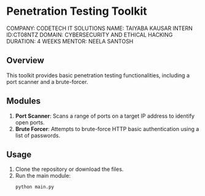 # Penetration Testing Toolkit
COMPANY: CODETECH IT SOLUTIONS
NAME: TAIYABA KAUSAR
INTERN ID:CT08NTZ
DOMAIN: CYBERSECURITY AND ETHICAL HACKING
DURATION: 4 WEEKS
MENTOR: NEELA SANTOSH

## Overview
This toolkit provides basic penetration testing functionalities, including a port scanner and a brute-forcer.

## Modules
1. **Port Scanner**: Scans a range of ports on a target IP address to identify open ports.
2. **Brute Forcer**: Attempts to brute-force HTTP basic authentication using a list of passwords.

## Usage
1. Clone the repository or download the files.
2. Run the main module:
   ```bash
   python main.py
